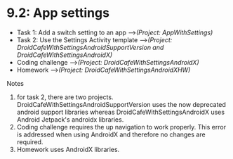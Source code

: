 # 9.2: App settings

* Task 1: Add a switch setting to an app -->*(Project: AppWithSettings)*
* Task 2: Use the Settings Activity template -->*(Project: DroidCafeWithSettingsAndroidSupportVersion and DroidCafeWithSettingsAndroidX)*
* Coding challenge -->*(Project: DroidCafeWithSettingsAndroidX)*
* Homework -->*(Project: DroidCafeWithSettingsAndroidXHW)*

Notes
1. for task 2, there are two projects. DroidCafeWithSettingsAndroidSupportVersion uses the now deprecated android support libraries whereas DroidCafeWithSettingsAndroidX uses Android Jetpack's androidx libraries. 
2. Coding challenge requires the up navigation to work properly. This error is addressed when using AndroidX and therefore no changes are required.
3. Homework uses AndroidX libraries.
